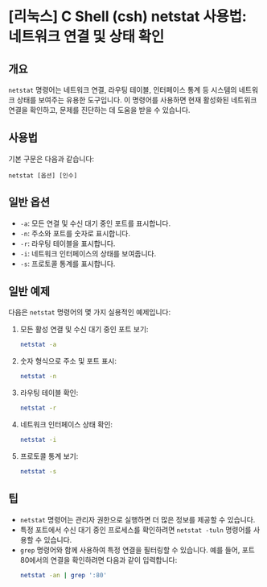 # [리눅스] C Shell (csh) netstat 사용법: 네트워크 연결 및 상태 확인

## 개요
`netstat` 명령어는 네트워크 연결, 라우팅 테이블, 인터페이스 통계 등 시스템의 네트워크 상태를 보여주는 유용한 도구입니다. 이 명령어를 사용하면 현재 활성화된 네트워크 연결을 확인하고, 문제를 진단하는 데 도움을 받을 수 있습니다.

## 사용법
기본 구문은 다음과 같습니다:

```
netstat [옵션] [인수]
```

## 일반 옵션
- `-a`: 모든 연결 및 수신 대기 중인 포트를 표시합니다.
- `-n`: 주소와 포트를 숫자로 표시합니다.
- `-r`: 라우팅 테이블을 표시합니다.
- `-i`: 네트워크 인터페이스의 상태를 보여줍니다.
- `-s`: 프로토콜 통계를 표시합니다.

## 일반 예제
다음은 `netstat` 명령어의 몇 가지 실용적인 예제입니다:

1. 모든 활성 연결 및 수신 대기 중인 포트 보기:
   ```bash
   netstat -a
   ```

2. 숫자 형식으로 주소 및 포트 표시:
   ```bash
   netstat -n
   ```

3. 라우팅 테이블 확인:
   ```bash
   netstat -r
   ```

4. 네트워크 인터페이스 상태 확인:
   ```bash
   netstat -i
   ```

5. 프로토콜 통계 보기:
   ```bash
   netstat -s
   ```

## 팁
- `netstat` 명령어는 관리자 권한으로 실행하면 더 많은 정보를 제공할 수 있습니다.
- 특정 포트에서 수신 대기 중인 프로세스를 확인하려면 `netstat -tuln` 명령어를 사용할 수 있습니다.
- `grep` 명령어와 함께 사용하여 특정 연결을 필터링할 수 있습니다. 예를 들어, 포트 80에서의 연결을 확인하려면 다음과 같이 입력합니다:
  ```bash
  netstat -an | grep ':80'
  ```